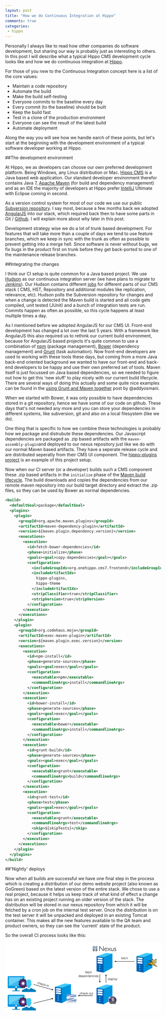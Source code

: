 ```yaml
---
layout: post
title: "How we do Continuous Integration at Hippo"
comments: true
categories:
 - hippo
---
```


Personally I always like to read how other companies do software development, but sharing our way is probably just as interesting to others.
In this post I will describe what a typical Hippo CMS development cycle looks like and how we do continuous integration at <a href="http://www.onehippo.com/" target="_blank">Hippo</a>.

For those of you new to the Continuous Integration concept here is a list of the core values:

+ Maintain a code repository
+ Automate the build
+ Make the build self-testing
+ Everyone commits to the baseline every day
+ Every commit (to the baseline) should be built
+ Keep the build fast
+ Test in a clone of the production environment
+ Everyone can see the result of the latest build
+ Automate deployment

Along the way you will see how we handle earch of these points, but let's start at the beginning with the development environment of a typical software developer working at Hippo.

##The development environment

At Hippo, we as developers can choose our own preferred development platform. Being Windows, any Linux distribution or Mac.
<a href="http://www.onehippo.org/" target="_blank">Hippo CMS</a> is a Java based web application.
Our standard developer environment therefor contains Java 7, <a href="http://maven.apache.org/" target="_blank">Apache Maven</a> (for build and dependency management) and as an IDE the majority of developers at Hippo prefer <a href="http://www.jetbrains.com/idea/" target="_blank">IntelliJ</a> Ultimate with Eclipse coming in second.

As a version control system for most of our code we use our public <a href="http://svn.onehippo.org/repos/hippo/hippo-cms7/" target="_blank">Subversion repository</a>.
I say most, because a few months back we adopted <a href="http://angularjs.org/" target="_blank">AngularJS</a> into our stack, which required back then to have some parts in Git / <a href="http://www.github.com/" target="_blank">Github</a>. I will explain more about why later in this post.

Development strategy wise we do a lot of trunk based development. For features that will take more than a couple of days we tend to use feature branches, which we keep in sync with the trunk as often as possible to prevent getting into a merge hell. Since software is never without bugs, we fix bugs in the product first on trunk before they get back-ported to one of the maintenance release branches.

##Integrating the changes

I think our CI setup is quite common for a Java based project. We use <a href="http://hudson-ci.org/" target="_blank">Hudson</a> as our continuous integration server (we have plans to migrate to <a href="http://jenkins-ci.org/" target="_blank">Jenkins</a>). Our Hudson contains different <a href="https://builds.onehippo.org/" target="_blank">jobs</a> for different parts of our CMS stack ( CMS, HST, Repository and additional modules like replication, relevance, etc).
Hudson polls the Subversion repository for changes and when a change is detected the Maven build is started and all code gets compiled, unit tested (JUnit) and a bunch of integration tests are run. Commits happen as often as possible, so this cycle happens at least multiple times a day.

As I mentioned before we adopted AngularJS for our CMS UI. Front-end development has changed a lot over the last 5 years. With a framework like AngularJS this also required us to rethink our current build environment, because for AngularJS based projects it's quite common to use a combination of [npm](https://www.npmjs.org/) (package management), [Bower](http://bower.io/) (dependency management) and [Grunt](http://gruntjs.com/) (task automation). Now front-end developers are used to working with these tools these days, but coming from a more Java back-end oriented background we wanted to have our front-end and back-end developers to be happy and use their own preferred set of tools. Maven itself is just focussed on Java based dependencies, so we needed to figure out how to get this 'new stuff' to play nicely with our current build lifecycle. There are several ways of doing this actually and some quite nice examples can be found in the [using Grunt and Maven together](http://addyosmani.com/blog/making-maven-grunt/) post by @addyosmani.

When we started with Bower, it was only possible to have dependencies stored in a git repository, hence we have some of our code on github. These days that's not needed any more and you can store your dependencies in different systems, like subversion, git and also on a local filesystem (like we do). 

One thing that is specific to how we combine these technologies is probably how we package and distrubute these dependencies. Our Javascript dependencies are packaged as .zip based artifacts with the ```maven-assembly-plugin```and deployed to our nexus repository just like we do with our normal Maven based artifacts. They have a seperate release cycle and are distributed seperatly from their CMS UI component. The [hippo-plugins project](https://github.com/onehippo/hippo-plugins) is an example of this project setup.

Now when our CI server (or a developer) builds such a CMS component these .zip based artifacts in the ```initialize``` phase of the [Maven build lifecycle](http://maven.apache.org/guides/introduction/introduction-to-the-lifecycle.html#Lifecycle_Reference). The build downloads and copies the dependencies from our remote maven repository into our build target directory and extract the .zip files, so they can be used by Bower as normal dependencies. 

``` xml
<build>
  <defaultGoal>package</defaultGoal>
  <plugins>
    <plugin>
      <groupId>org.apache.maven.plugins</groupId>
      <artifactId>maven-dependency-plugin</artifactId>
      <version>${maven.plugin.dependency.version}</version>
      <executions>
        <execution>
          <id>fetch-bower-dependencies</id>
          <phase>initialize</phase>
          <goals><goal>copy-dependencies</goal></goals>
          <configuration>
            <includeGroupIds>org.onehippo.cms7.frontend</includeGroupIds>
            <includeArtifactIds>
              hippo-plugins,
              hippo-theme
            </includeArtifactIds>
            <stripClassifier>true</stripClassifier>
            <stripVersion>true</stripVersion>
          </configuration>
        </execution>
      </executions>
    </plugin>
    <plugin>
      <groupId>org.codehaus.mojo</groupId>
      <artifactId>exec-maven-plugin</artifactId>
      <version>${maven.plugin.exec.version}</version>
      <executions>
        <execution>
          <id>npm-install</id>
          <phase>generate-sources</phase>
          <goals><goal>exec</goal></goals>
          <configuration>
            <executable>npm</executable>
            <commandlineArgs>install</commandlineArgs>
          </configuration>
        </execution>
        <execution>
          <id>bower-install</id>
          <phase>generate-sources</phase>
          <goals><goal>exec</goal></goals>
          <configuration>
            <executable>bower</executable>
            <commandlineArgs>install</commandlineArgs>
          </configuration>
        </execution>
        <execution>
          <id>grunt-build</id>
          <phase>generate-sources</phase>
          <goals><goal>exec</goal></goals>
          <configuration>
            <executable>grunt</executable>
            <commandlineArgs>build</commandlineArgs>
          </configuration>
        </execution>
        <execution>
          <id>grunt-test</id>
          <phase>test</phase>
          <goals><goal>exec</goal></goals>
          <configuration>
            <executable>grunt</executable>
            <commandlineArgs>test</commandlineArgs>
            <skip>${skipTests}</skip>
          </configuration>
        </execution>
      </executions>
    </plugin>
  </plugins>
</build>
```

##'Nightly' deploys

Now when all builds are successful we have one final step in the process which is creating a distribution of our demo website project (also known as GoGreen) based on the latest version of the entire stack.
We chose to use a real project, because it helps us keep track of what kind of effect a change has on an existing project running an older version of the stack.
The distribution will be stored in our nexus repository from which it will be fetched by a cron job on the internal test server.
Once the distribution is on the test server it will be unpacked and deployed in an existing Tomcat container.
This makes all the new features available to the QA team and product owners, so they can see the 'current' state of the product.

So the overall CI process looks like this:

![CI at Hippo](/assets/ci-at-hippo-small.png)